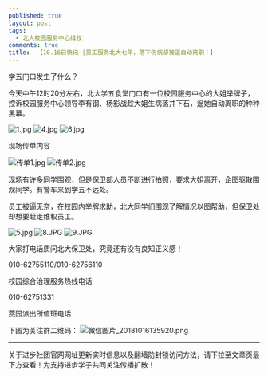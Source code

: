 ```yaml
---
published: true
layout: post
tags:
  - 北大校园服务中心维权
comments: true
title:  【10.16日快讯 |员工服务北大七年，落下伤病却被逼自动离职！】
---
```


学五门口发生了什么？

今天中午12时20分左右，北大学五食堂门口有一位校园服务中心的大姐举牌子，控诉校园服务中心领导李有钢、杨影战趁大姐生病落井下石，逼她自动离职的种种黑幕。

<img src="https://i.loli.net/2018/10/16/5bc570a1caf6d.jpg" alt="1.jpg" title="1.jpg" />

<img src="https://i.loli.net/2018/10/16/5bc570a1d96d8.jpg" alt="4.jpg" title="4.jpg" />

<img src="https://i.loli.net/2018/10/16/5bc570a3dc4b6.jpg" alt="6.jpg" title="6.jpg" />

现场传单内容

<img src="https://i.loli.net/2018/10/16/5bc573fd5bbcd.jpg" alt="传单1.jpg" title="传单1.jpg" />

<img src="https://i.loli.net/2018/10/16/5bc573f04a5e5.jpg" alt="传单2.jpg" title="传单2.jpg" />


现场有许多同学围观，但是保卫部人员不断进行拍照，要求大姐离开，企图驱散围观同学。有警车来到学五不远处。

员工被逼无奈，在校园内举牌求助，北大同学们围观了解情况以图帮助，但保卫处却想要赶走维权员工。

<img src="https://i.loli.net/2018/10/16/5bc575811ec9b.jpg" alt="5.jpg" title="5.jpg" />

<img src="https://i.loli.net/2018/10/16/5bc574dfbc92c.jpg" alt="8.JPG" title="8.JPG" />

<img src="https://i.loli.net/2018/10/16/5bc5758147edf.jpg" alt="9.JPG" title="9.JPG" />

大家打电话质问北大保卫处，究竟还有没有良知正义感！

010-62755110/010-62756110

校园综合治理服务热线电话

010-62751331

燕园派出所值班电话

下图为关注群二维码：
<img src="https://i.loli.net/2018/10/16/5bc57e5d7beb6.png" alt="微信图片_20181016135920.png" title="微信图片_20181016135920.png" />


---
关于进步社团官网网址更新实时信息以及翻墙防封锁访问方法，请下拉至文章页最下方查看！为支持进步学子共同关注传播扩散！
